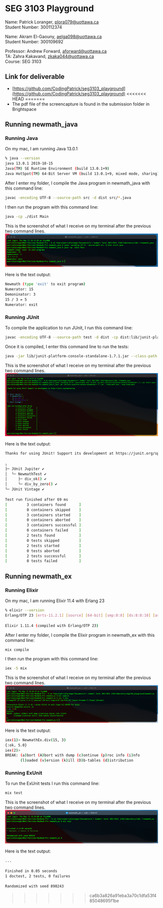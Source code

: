 # SEG 3103 Playground

Name: Patrick Loranger, plora079@uottawa.ca<br>
Student Number: 300112374<br>

Name: Akram El-Gaouny, aelga098@uottawa.ca<br>
Student Number: 300109692

Professor: Andrew Forward, aforward@uottawa.ca<br>
TA: Zahra Kakavand, zkaka044@uottawa.ca<br>
Course: SEG 3103<br>

## Link for deliverable

* [https://github.com/CodingPatrick/seg3103_playground](https://github.com/CodingPatrick/seg3103_playground)
<<<<<<< HEAD
=======
* The pdf file of the screencapture is found in the submission folder in Brightspace

## Running newmath_java

### Running Java
On my mac, I am running Java 13.0.1
```bash
% java --version
java 13.0.1 2019-10-15
Java(TM) SE Runtime Environment (build 13.0.1+9)
Java HotSpot(TM) 64-Bit Server VM (build 13.0.1+9, mixed mode, sharing)
```

After I enter my folder, I compile the Java program in newmath_java with this command line: 
```bash
javac -encoding UTF-8 --source-path src -d dist src/*.java
```
I then run the program with this command line:
```bash
java -cp ./dist Main
```
This is the screenshot of what I receive on my terminal after the previous two command lines.
![terminal screenshot](assets/java_run.png)

Here is the text output:
```bash
Newmath (type 'exit' to exit program)
Numerator: 15
Demoninator: 3
15 / 3 = 5
Numerator: exit
```

### Running JUnit

To compile the application to run JUnit, I run this command line:
```bash
javac -encoding UTF-8 --source-path test -d dist -cp dist:lib/junit-platform-console-standalone-1.7.1.jar test/*.java
```
Once it is compiled, I enter this command line to run the tests:
```bash
java -jar lib/junit-platform-console-standalone-1.7.1.jar --class-path dist --scan-class-path
```
This is the screenshot of what I receive on my terminal after the previous two command lines.
![terminal screenshot](assets/java_test.png)

Here is the text output:
```bash
Thanks for using JUnit! Support its development at https://junit.org/sponsoring

╷
├─ JUnit Jupiter ✔
│  └─ NewmathTest ✔
│     ├─ div_ok() ✔
│     └─ div_by_zero() ✔
└─ JUnit Vintage ✔

Test run finished after 69 ms
[         3 containers found      ]
[         0 containers skipped    ]
[         3 containers started    ]
[         0 containers aborted    ]
[         3 containers successful ]
[         0 containers failed     ]
[         2 tests found           ]
[         0 tests skipped         ]
[         2 tests started         ]
[         0 tests aborted         ]
[         2 tests successful      ]
[         0 tests failed          ]
```

## Running newmath_ex

### Running Elixir

On my mac, I am running Elixir 11.4 with Erlang 23
```bash
% elixir --version
Erlang/OTP 23 [erts-11.2.1] [source] [64-bit] [smp:8:8] [ds:8:8:10] [async-threads:1] [hipe] [dtrace]

Elixir 1.11.4 (compiled with Erlang/OTP 23)
```

After I enter my folder, I compile the Elixir program in newmath_ex with this command line: 
```bash
mix compile
```
I then run the program with this command line:
```bash
iex -S mix
```
This is the screenshot of what I receive on my terminal after the previous two command lines.
![terminal screenshot](assets/elixir_run.png)

Here is the text output:
```bash
iex(1)> NewmathEx.div(15, 3)
{:ok, 5.0}
iex(2)> 
BREAK: (a)bort (A)bort with dump (c)ontinue (p)roc info (i)nfo
       (l)oaded (v)ersion (k)ill (D)b-tables (d)istribution
```

### Running ExUnit

To run the ExUnit tests I run this command line:
```bash
mix test
```
This is the screenshot of what I receive on my terminal after the previous two command lines.
![terminal screenshot](assets/elixir_test.png)

Here is the text output:
```bash
...

Finished in 0.05 seconds
1 doctest, 2 tests, 0 failures

Randomized with seed 898243
```
>>>>>>> ca6b3a826a91eba3a70c1dfa53f485048695f1be
